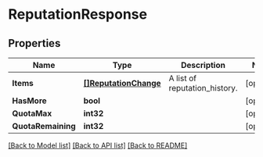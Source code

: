 # ReputationResponse

## Properties
Name | Type | Description | Notes
------------ | ------------- | ------------- | -------------
**Items** | [**[]ReputationChange**](ReputationChange.md) | A list of reputation_history. | [optional] 
**HasMore** | **bool** |  | [optional] 
**QuotaMax** | **int32** |  | [optional] 
**QuotaRemaining** | **int32** |  | [optional] 

[[Back to Model list]](../README.md#documentation-for-models) [[Back to API list]](../README.md#documentation-for-api-endpoints) [[Back to README]](../README.md)


